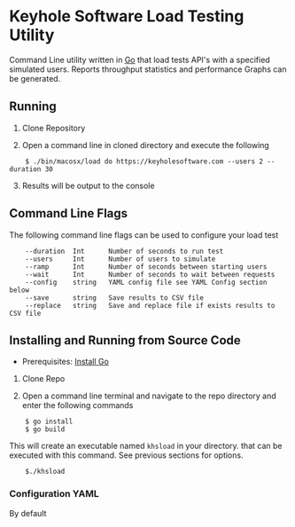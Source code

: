 # Keyhole Software Load Testing Utility

Command Line utility written in [Go](https://go.dev) that load tests API's with a specified simulated users. Reports throughput statistics and performance Graphs can be generated. 

## Running 

1. Clone Repository 

2. Open a command line in cloned directory and execute the following

```
    $ ./bin/macosx/load do https://keyholesoftware.com --users 2 --duration 30 
```
3. Results will be output to the console 

## Command Line Flags 

The following command line flags can be used to configure your load test

```
    --duration  Int      Number of seconds to run test
    --users     Int      Number of users to simulate 
    --ramp      Int      Number of seconds between starting users
    --wait      Int      Number of seconds to wait between requests  
    --config    string   YAML config file see YAML Config section below
    --save      string   Save results to CSV file
    --replace   string   Save and replace file if exists results to CSV file
```
## Installing and Running from Source Code

- Prerequisites: [Install Go](https://go.dev/doc/install) 

1. Clone Repo 

2. Open a command line terminal and navigate to the repo directory and enter the following commands 

```
    $ go install
    $ go build  
```

This will create an executable named `khsload` in your directory. that can be executed with this command. See previous sections for options.

```
    $./khsload 
```

### Configuration YAML 

By default 


